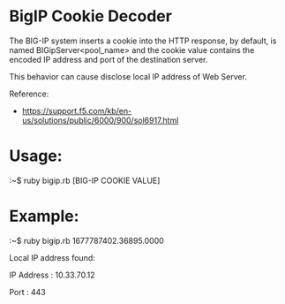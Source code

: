 # BigIP Cookie Decoder

The BIG-IP system inserts a cookie into the HTTP response, by default, is named BIGipServer<pool_name> and the cookie value contains the encoded IP address and port of the destination server.

This behavior can cause disclose local IP address of Web Server.

Reference:

* https://support.f5.com/kb/en-us/solutions/public/6000/900/sol6917.html

# Usage:

:~$ ruby bigip.rb [BIG-IP COOKIE VALUE]

# Example:

:~$ ruby bigip.rb 1677787402.36895.0000

Local IP address found:

IP Address : 10.33.70.12

Port       : 443
